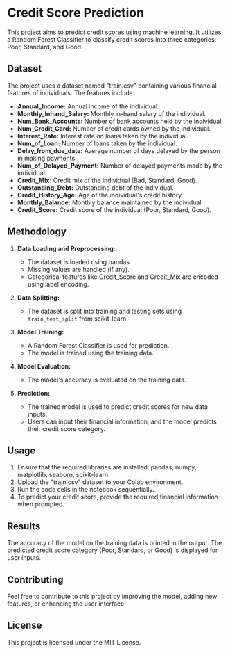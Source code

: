 # Credit Score Prediction

This project aims to predict credit scores using machine learning. It utilizes a Random Forest Classifier to classify credit scores into three categories: Poor, Standard, and Good.

## Dataset

The project uses a dataset named "train.csv" containing various financial features of individuals. The features include:

- **Annual_Income:** Annual income of the individual.
- **Monthly_Inhand_Salary:** Monthly in-hand salary of the individual.
- **Num_Bank_Accounts:** Number of bank accounts held by the individual.
- **Num_Credit_Card:** Number of credit cards owned by the individual.
- **Interest_Rate:** Interest rate on loans taken by the individual.
- **Num_of_Loan:** Number of loans taken by the individual.
- **Delay_from_due_date:** Average number of days delayed by the person in making payments.
- **Num_of_Delayed_Payment:** Number of delayed payments made by the individual.
- **Credit_Mix:** Credit mix of the individual (Bad, Standard, Good).
- **Outstanding_Debt:** Outstanding debt of the individual.
- **Credit_History_Age:** Age of the individual's credit history.
- **Monthly_Balance:** Monthly balance maintained by the individual.
- **Credit_Score:** Credit score of the individual (Poor, Standard, Good).

## Methodology

1. **Data Loading and Preprocessing:**
   - The dataset is loaded using pandas.
   - Missing values are handled (if any).
   - Categorical features like Credit_Score and Credit_Mix are encoded using label encoding.

2. **Data Splitting:**
   - The dataset is split into training and testing sets using `train_test_split` from scikit-learn.

3. **Model Training:**
   - A Random Forest Classifier is used for prediction.
   - The model is trained using the training data.

4. **Model Evaluation:**
   - The model's accuracy is evaluated on the training data.

5. **Prediction:**
   - The trained model is used to predict credit scores for new data inputs.
   - Users can input their financial information, and the model predicts their credit score category.

## Usage

1. Ensure that the required libraries are installed: pandas, numpy, matplotlib, seaborn, scikit-learn.
2. Upload the "train.csv" dataset to your Colab environment.
3. Run the code cells in the notebook sequentially.
4. To predict your credit score, provide the required financial information when prompted.

## Results

The accuracy of the model on the training data is printed in the output. The predicted credit score category (Poor, Standard, or Good) is displayed for user inputs.

## Contributing

Feel free to contribute to this project by improving the model, adding new features, or enhancing the user interface.

## License

This project is licensed under the MIT License.
